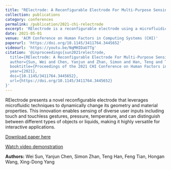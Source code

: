 ```yaml
---
title: "RElectrode: A Reconfigurable Electrode For Multi-Purpose Sensing Based on Microfluidics"
collection: publications
category: conferences
permalink: /publication/2021-chi-relectrode
excerpt: 'RElectrode is a reconfigurable electrode using a microfluidic technique that can change the geometry and material properties of the electrode to satisfy the needs for sensing a variety of different types of user input through touch/touchless gestures, pressure, temperature, and distinguish between different types of objects or liquids.'
date: 2021-05-01
venue: 'ACM Conference on Human Factors in Computing Systems (CHI)'
paperurl: 'https://doi.org/10.1145/3411764.3445652'
videourl: 'https://youtu.be/NqMHIDaU7Tg'
citation: '@inproceedings{sun2021relectrode,
  title={RElectrode: A Reconfigurable Electrode For Multi-Purpose Sensing Based on Microfluidics},
  author={Sun, Wei and Chen, Yanjun and Zhan, Simon and Han, Teng and Tian, Feng and Wang, Hongan and Yang, Xing-Dong},
  booktitle={Proceedings of the 2021 CHI Conference on Human Factors in Computing Systems},
  year={2021},
  doi={10.1145/3411764.3445652},
  url={https://doi.org/10.1145/3411764.3445652}
}'
---
```


RElectrode presents a novel reconfigurable electrode that leverages microfluidic techniques to dynamically change its geometry and material properties. This innovation enables sensing of diverse user inputs including touch and touchless gestures, pressure, temperature, and can distinguish between different types of objects or liquids, making it highly versatile for interactive applications.

[Download paper here](https://doi.org/10.1145/3411764.3445652)

[Watch video demonstration](https://youtu.be/NqMHIDaU7Tg)

**Authors:** Wei Sun, Yanjun Chen, Simon Zhan, Teng Han, Feng Tian, Hongan Wang, Xing-Dong Yang